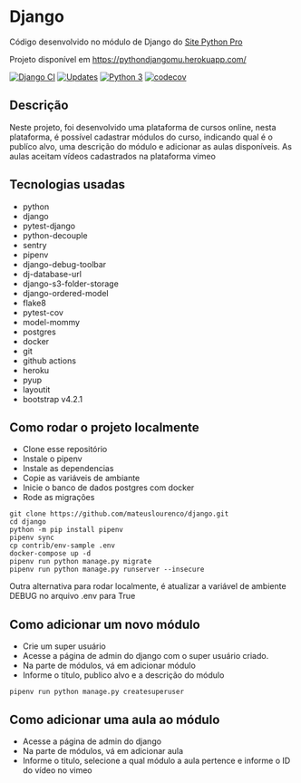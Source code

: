 # Django
Código desenvolvido no módulo de Django do [Site Python Pro](https://www.python.pro.br)

Projeto disponível em https://pythondjangomu.herokuapp.com/

[![Django CI](https://github.com/mateuslourenco/curso-django-ubuntu/actions/workflows/django.yml/badge.svg)](https://github.com/mateuslourenco/curso-django-ubuntu/actions/workflows/django.yml)
[![Updates](https://pyup.io/repos/github/mateuslourenco/django/shield.svg)](https://pyup.io/repos/github/mateuslourenco/django/)
[![Python 3](https://pyup.io/repos/github/mateuslourenco/django/python-3-shield.svg)](https://pyup.io/repos/github/mateuslourenco/django/)
[![codecov](https://codecov.io/gh/mateuslourenco/django/branch/main/graph/badge.svg?token=XGBKVRNKJQ)](https://codecov.io/gh/mateuslourenco/django)

## Descrição
Neste projeto, foi desenvolvido uma plataforma de cursos online, nesta plataforma, é possível cadastrar módulos do curso, indicando qual é o publíco alvo, uma descrição do módulo e adicionar as aulas disponíveis. As aulas aceitam vídeos cadastrados na plataforma vimeo

## Tecnologias usadas
- python
- django
- pytest-django
- python-decouple
- sentry
- pipenv
- django-debug-toolbar
- dj-database-url
- django-s3-folder-storage
- django-ordered-model
- flake8
- pytest-cov
- model-mommy
- postgres
- docker
- git
- github actions
- heroku
- pyup
- layoutit
- bootstrap v4.2.1 

## Como rodar o projeto localmente

- Clone esse repositório
- Instale o pipenv 
- Instale as dependencias
- Copie as variáveis de ambiante
- Inicie o banco de dados postgres com docker
- Rode as migrações

```
git clone https://github.com/mateuslourenco/django.git
cd django
python -m pip install pipenv
pipenv sync
cp contrib/env-sample .env
docker-compose up -d
pipenv run python manage.py migrate
pipenv run python manage.py runserver --insecure
```
Outra alternativa para rodar localmente, é atualizar a variável de ambiente DEBUG no arquivo .env para True

## Como adicionar um novo módulo

- Crie um super usuário
- Acesse a página de admin do django com o super usuário criado.
- Na parte de módulos, vá em adicionar módulo
- Informe o título, publico alvo e a descrição do módulo
```
pipenv run python manage.py createsuperuser
```

## Como adicionar uma aula ao módulo

- Acesse a página de admin do django
- Na parte de módulos, vá em adicionar aula
- Informe o titulo, selecione a qual módulo a aula pertence e informe o ID do vídeo no vimeo

